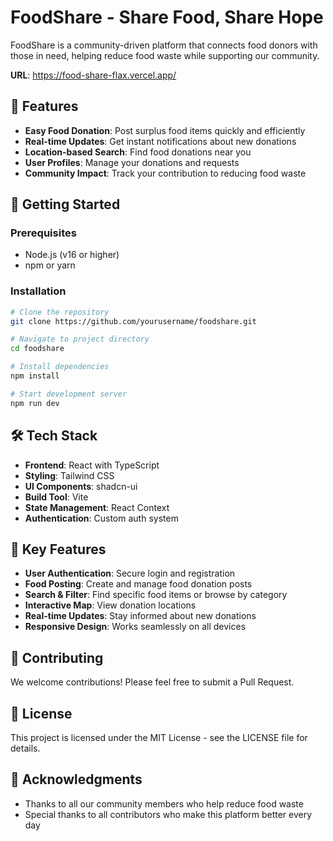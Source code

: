 # FoodShare - Share Food, Share Hope

FoodShare is a community-driven platform that connects food donors with those in need, helping reduce food waste while supporting our community.


**URL**: https://food-share-flax.vercel.app/



## 🌟 Features

- **Easy Food Donation**: Post surplus food items quickly and efficiently
- **Real-time Updates**: Get instant notifications about new donations
- **Location-based Search**: Find food donations near you
- **User Profiles**: Manage your donations and requests
- **Community Impact**: Track your contribution to reducing food waste

## 🚀 Getting Started

### Prerequisites

- Node.js (v16 or higher)
- npm or yarn

### Installation

```sh
# Clone the repository
git clone https://github.com/yourusername/foodshare.git

# Navigate to project directory
cd foodshare

# Install dependencies
npm install

# Start development server
npm run dev
```

## 🛠️ Tech Stack

- **Frontend**: React with TypeScript
- **Styling**: Tailwind CSS
- **UI Components**: shadcn-ui
- **Build Tool**: Vite
- **State Management**: React Context
- **Authentication**: Custom auth system

## 📱 Key Features

- **User Authentication**: Secure login and registration
- **Food Posting**: Create and manage food donation posts
- **Search & Filter**: Find specific food items or browse by category
- **Interactive Map**: View donation locations
- **Real-time Updates**: Stay informed about new donations
- **Responsive Design**: Works seamlessly on all devices

## 🤝 Contributing

We welcome contributions! Please feel free to submit a Pull Request.

## 📄 License

This project is licensed under the MIT License - see the LICENSE file for details.

## 🙏 Acknowledgments

- Thanks to all our community members who help reduce food waste
- Special thanks to all contributors who make this platform better every day


